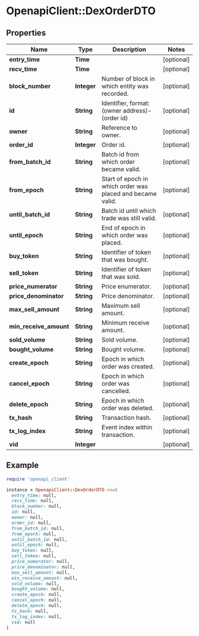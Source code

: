 # OpenapiClient::DexOrderDTO

## Properties

| Name | Type | Description | Notes |
| ---- | ---- | ----------- | ----- |
| **entry_time** | **Time** |  | [optional] |
| **recv_time** | **Time** |  | [optional] |
| **block_number** | **Integer** | Number of block in which entity was recorded. | [optional] |
| **id** | **String** | Identifier, format: (owner address)-(order id) | [optional] |
| **owner** | **String** | Reference to owner. | [optional] |
| **order_id** | **Integer** | Order id. | [optional] |
| **from_batch_id** | **String** | Batch id from which order became valid. | [optional] |
| **from_epoch** | **String** | Start of epoch in which order was placed and became valid. | [optional] |
| **until_batch_id** | **String** | Batch id until which trade was still valid. | [optional] |
| **until_epoch** | **String** | End of epoch in which order was placed. | [optional] |
| **buy_token** | **String** | Identifier of token that was bought. | [optional] |
| **sell_token** | **String** | Identifier of token that was sold. | [optional] |
| **price_numerator** | **String** | Price enumerator. | [optional] |
| **price_denominator** | **String** | Price denominator. | [optional] |
| **max_sell_amount** | **String** | Maximum sell amount. | [optional] |
| **min_receive_amount** | **String** | Minimum receive amount. | [optional] |
| **sold_volume** | **String** | Sold volume. | [optional] |
| **bought_volume** | **String** | Bought volume. | [optional] |
| **create_epoch** | **String** | Epoch in which order was created. | [optional] |
| **cancel_epoch** | **String** | Epoch in which order was cancelled. | [optional] |
| **delete_epoch** | **String** | Epoch in which order was deleted. | [optional] |
| **tx_hash** | **String** | Transaction hash. | [optional] |
| **tx_log_index** | **String** | Event index within transaction. | [optional] |
| **vid** | **Integer** |  | [optional] |

## Example

```ruby
require 'openapi_client'

instance = OpenapiClient::DexOrderDTO.new(
  entry_time: null,
  recv_time: null,
  block_number: null,
  id: null,
  owner: null,
  order_id: null,
  from_batch_id: null,
  from_epoch: null,
  until_batch_id: null,
  until_epoch: null,
  buy_token: null,
  sell_token: null,
  price_numerator: null,
  price_denominator: null,
  max_sell_amount: null,
  min_receive_amount: null,
  sold_volume: null,
  bought_volume: null,
  create_epoch: null,
  cancel_epoch: null,
  delete_epoch: null,
  tx_hash: null,
  tx_log_index: null,
  vid: null
)
```

